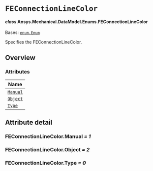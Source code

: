 # `FEConnectionLineColor`

<a id="ansys.mechanical.stubs.v241.Ansys.Mechanical.DataModel.Enums.FEConnectionLineColor"></a>

#### *class* Ansys.Mechanical.DataModel.Enums.FEConnectionLineColor

Bases: [`enum.Enum`](https://docs.python.org/3/library/enum.html#enum.Enum)

Specifies the FEConnectionLineColor.

<!-- !! processed by numpydoc !! -->

<a id="overview"></a>

## Overview

### Attributes

| Name |
| --------------------------------------------- |
| [`Manual`](#FEConnectionLineColor.Manual) |
| [`Object`](#FEConnectionLineColor.Object) |
| [`Type`](#FEConnectionLineColor.Type) |

<a id="attribute-detail"></a>

## Attribute detail

<a id="FEConnectionLineColor.Manual"></a>

### FEConnectionLineColor.Manual *= 1*

<a id="FEConnectionLineColor.Object"></a>

### FEConnectionLineColor.Object *= 2*

<a id="FEConnectionLineColor.Type"></a>

### FEConnectionLineColor.Type *= 0*


